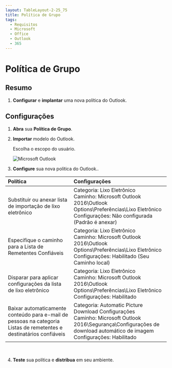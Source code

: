 ```yaml
---
layout: TableLayout-2-25_75
title: Política de Grupo
tags:
  - Requisitos
  - Microsoft
  - Office
  - Outlook
  - 365
---
```


# Política de Grupo

## Resumo

1. **Configurar** e **implantar** uma nova política do Outlook.

## Configurações

1. **Abra** sua **Política de Grupo**.

2. **Importar** modelo do Outlook.

   Escolha o escopo do usuário.

   ![Microsoft Outlook](https://cdn.phishx.io/phishx-docs/images/phishx_settings_docs_gpo_safe_senders_list_01.jpg)

3. **Configure** sua nova política do Outlook..

| Política                                                                                                            | Configurações                                                                                                                                                                |
| :------------------------------------------------------------------------------------------------------------------ | :--------------------------------------------------------------------------------------------------------------------------------------------------------------------------- |
| Substituir ou anexar lista de importação de lixo eletrônico                                                         | Categoria: Lixo Eletrônico<br>Caminho: Microsoft Outlook 2016\Outlook Options\Preferências\Lixo Eletrônico<br>Configurações: Não configurada (Padrão é anexar)               |
| Especifique o caminho para a Lista de Remetentes Confiáveis                                                         | Categoria: Lixo Eletrônico<br>Caminho: Microsoft Outlook 2016\Outlook Options\Preferências\Lixo Eletrônico<br>Configurações: Habilitado (Seu Caminho local)                  |
| Disparar para aplicar configurações da lista de lixo eletrônico                                                     | Categoria: Lixo Eletrônico<br>Caminho: Microsoft Outlook 2016\Outlook Options\Preferências\Lixo Eletrônico<br>Configurações: Habilitado                                      |
| Baixar automaticamente conteúdo para e-mail de pessoas na categoria Listas de remetentes e destinatários confiáveis | Categoria: Automatic Picture Download Configurações<br>Caminho: Microsoft Outlook 2016\Segurança\Configurações de download automático de imagem<br>Configurações: Habilitado |

<br>

4. **Teste** sua política e **distribua** em seu ambiente.
